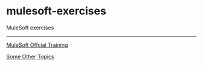 # mulesoft-exercises
MuleSoft exercises

<hr>

[MuleSoft Offcial Training](Doc/mulesoft-doc/README.md)

[Some Other Topics](Doc/mulesoft-doc/OtherTopics.md)
